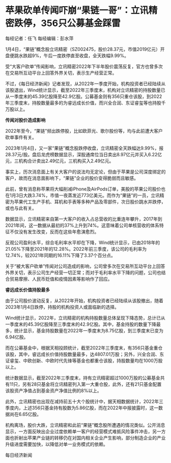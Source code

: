 # 苹果砍单传闻吓崩“果链一哥”：立讯精密跌停，356只公募基金踩雷

每经记者：任飞 每经编辑：彭水萍

1月4日，“果链”概念股立讯精密（SZ002475，股价28.37元，市值2019亿元）开盘便跳水跌超9%，午后一度跌停直至收盘，全天跌幅9.99%。

受“大客户砍单”传闻影响，立讯精密2022年下半年股价震荡反复，官方也曾多次在交易所互动平台上回答外界关切，表示生产经营正常。

不过，《每日经济新闻》记者发现，从2022年一季度开始，机构投资者已经陆续从该股退出，Wind统计显示，截至2022年三季度末，机构对立讯精密的持股数量已从一季度末的45.39亿股降至42.9亿股。公募基金则有356只重仓该股，到2022年三季度末，持股数量最多的为睿远成长价值，而兴全合润、东证睿玺等也持股千万股以上。

**传闻对股价造成影响**

2022年至今，“果链”频出跌停股，比如欧菲光、歌尔股份等，均与此前遭大客户砍单事件有关。

2023年1月4日，又一家“果链”概念股跌停收盘，立讯精密全天跌幅达9.99%，报28.37元/股。盘后龙虎榜数据显示，深股通席位当日卖出8.97亿元并买入6.22亿元，三机构合计卖出2.49亿元，三机构买入2.49亿元。

事实上，历次消息面上有关大客户的说法均无定论，但由于苹果是公司深度绑定的客户，故而在消息面影响下，“果链”企业的股价变得脆弱而且敏感。

此前，曾有消息称苹果将大幅削减iPhone及AirPods订单，美股的苹果公司股价也在1月3日大跌3.74%，市值一夜蒸发近773亿美元。而作为“果链”的一员，立讯精密为苹果代工生产手机、耳机和手表等多种产品及零部件，次日股价跳水并跌停，或也与此有关。

数据显示，立讯精密来自第一大客户的收入占总营收的比重连年攀升，2017年到2021年间，这一数据从最初的37%上升到74%。这意味着公司单核营收的体系特征不仅没有发生改变，反而在这些年愈演愈烈。

反观公司盈利水平，综合毛利率水平却在下降，Wind统计显示，已由2018年的21.05%下降至2021年的12.28%。2022年前三季度，该公司的毛利率为12.74%，较2021年同期的16.11%下降了3.37个百分点。

关于“被大客户砍单”传闻对公司造成的影响，公司曾多次在交易所互动平台上回答外界关切，表示公司生产经营一切正常；而对于毛利率水平下降的问题，公司也结合贸易摩擦、人民币贬值和疫情因素等影响作了回应。

**睿远成长价值持股最多**

由于公司股价波动反复，从2022年开始，机构投资者已经陆续从该股撤出，随着2023年1月4日跌停，持股的机构投资人或面临新的选择。

Wind统计显示，2022年，立讯精密的机构持股数量总体呈现下降态势，总计已从一季度末的45.39亿股降至三季度末的42.9亿股。其中，基金持股的数量下降最多，统计显示，基金持股数量在2022年一季度末为8.75亿股，到三季度末已变为6.94亿股。

而在公募基金中，根据天相投顾统计，截至2022年三季度末，有356只基金重仓该股，其中，睿远成长价值持股数量最多，达4807.01万股；另外，兴全合润、东证睿玺、中欧创新、中欧时代先锋等基金也都重仓该股，持股数量均在1000万股以上。

统计数据显示，截至2022年三季度末，持有立讯精密超过1000万股的公募基金共有11只，另有28只基金将立讯精密列入第一大重仓股，此外，还有21只基金配置该股资产净值占到基金资产净值比例的8%以上。

此外，立讯精密也出现在减持前五十大个股统计中，据天相数据统计，2022年三季度内，上述356只基金持有股数为5.86亿股，而在2022年中报披露时，这一数据尚在6.65亿股。

机构离场，股价大跌，立讯精密和此前“果链”概念股所遭遇的情况类似。公开消息显示，一方面反映出企业过度依赖单一客户的经营模式难抵风险事件冲击，另一方面也折射出苹果产业链的转移仍在对国内相关企业产生影响，部分制造企业的产业升级进度需要加快，以降低对单一业务模式的依赖。

每日经济新闻

